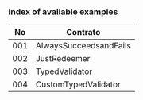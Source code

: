 ### Index of available examples

| No  |      Contrato      |
| --- | ----------- |
| 001 | AlwaysSucceedsandFails |
| 002 | JustRedeemer | 
| 003 | TypedValidator |
| 004 | CustomTypedValidator |
